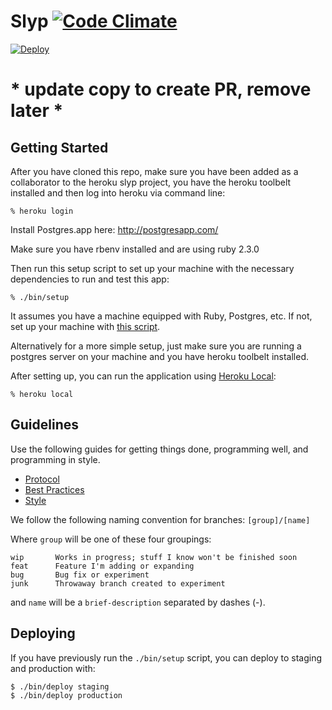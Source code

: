 # Slyp [![Code Climate](https://codeclimate.com/repos/57045ecbd985bd71b3006981/badges/8e9223675d400d65f700/gpa.svg)](https://codeclimate.com/repos/57045ecbd985bd71b3006981/feed)
[![Deploy](https://www.herokucdn.com/deploy/button.svg)](https://heroku.com/deploy)

# * update copy to create PR, remove later *

## Getting Started

After you have cloned this repo, make sure you have been added as a collaborator to the heroku slyp project, you have the heroku toolbelt installed and then log into heroku via command line:

    % heroku login

Install Postgres.app here: http://postgresapp.com/

Make sure you have rbenv installed and are using ruby 2.3.0

Then run this setup script to set up your machine with the necessary dependencies to run and test this app:

    % ./bin/setup

It assumes you have a machine equipped with Ruby, Postgres, etc. If not, set up
your machine with [this script].

[this script]: https://github.com/thoughtbot/laptop

Alternatively for a more simple setup, just make sure you are running a postgres server on your machine and you have heroku toolbelt installed.

After setting up, you can run the application using [Heroku Local]:

    % heroku local

[Heroku Local]: https://devcenter.heroku.com/articles/heroku-local

## Guidelines

Use the following guides for getting things done, programming well, and
programming in style.

* [Protocol](http://github.com/thoughtbot/guides/blob/master/protocol)
* [Best Practices](http://github.com/thoughtbot/guides/blob/master/best-practices)
* [Style](http://github.com/thoughtbot/guides/blob/master/style)

We follow the following naming convention for branches:
`[group]/[name]`

Where `group` will be one of these four groupings:
```
wip       Works in progress; stuff I know won't be finished soon
feat      Feature I'm adding or expanding
bug       Bug fix or experiment
junk      Throwaway branch created to experiment
```
and `name` will be a `brief-description` separated by dashes (-).

## Deploying

If you have previously run the `./bin/setup` script,
you can deploy to staging and production with:

    $ ./bin/deploy staging
    $ ./bin/deploy production
